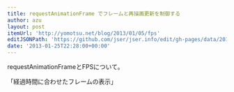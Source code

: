 ```yaml
---
title: requestAnimationFrame でフレームと再描画更新を制御する
author: azu
layout: post
itemUrl: 'http://yomotsu.net/blog/2013/01/05/fps'
editJSONPath: 'https://github.com/jser/jser.info/edit/gh-pages/data/2013/01/index.json'
date: '2013-01-25T22:28:00+00:00'
---
```

requestAnimationFrameとFPSについて。

「経過時間に合わせたフレームの表示」
